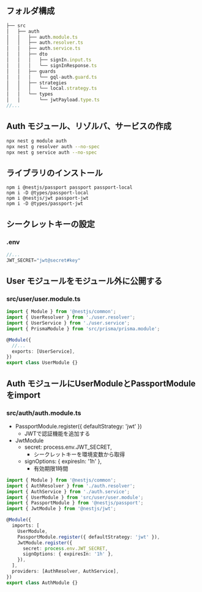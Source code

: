 ## フォルダ構成

```ts
├── src
│   ├── auth
│   │   ├── auth.module.ts
│   │   ├── auth.resolver.ts
│   │   ├── auth.service.ts
│   │   ├── dto
│   │   │   ├── signIn.input.ts
│   │   │   └── signInResponse.ts
│   │   ├── guards
│   │   │   └── gql-auth.guard.ts
│   │   ├── strategies
│   │   │   └── local.strategy.ts
│   │   └── types
│   │       └── jwtPayload.type.ts
//...
```

## Auth モジュール、リゾルバ、サービスの作成

```bash
npx nest g module auth
npx nest g resolver auth --no-spec
npx nest g service auth --no-spec
```

## ライブラリのインストール

```bs
npm i @nestjs/passport passport passport-local
npm i -D @types/passport-local
npm i @nestjs/jwt passport-jwt 
npm i -D @types/passport-jwt
```

## シークレットキーの設定

### .env

```ts
//...
JWT_SECRET="jwt@secret#key"
```

## User モジュールをモジュール外に公開する

### src/user/user.module.ts

```ts
import { Module } from '@nestjs/common';
import { UserResolver } from './user.resolver';
import { UserService } from './user.service';
import { PrismaModule } from 'src/prisma/prisma.module';

@Module({
  //...
  exports: [UserService],
})
export class UserModule {}
```

## Auth モジュールにUserModuleとPassportModuleをimport 

### src/auth/auth.module.ts 

- PassportModule.register({ defaultStrategy: 'jwt' })
	- JWTで認証機能を追加する
- JwtModule 
	- secret: process.env.JWT_SECRET,
		- シークレットキーを環境変数から取得
	- signOptions: { expiresIn: '1h' },
		- 有効期限1時間

```ts
import { Module } from '@nestjs/common';
import { AuthResolver } from './auth.resolver';
import { AuthService } from './auth.service';
import { UserModule } from 'src/user/user.module';
import { PassportModule } from '@nestjs/passport';
import { JwtModule } from '@nestjs/jwt';

@Module({
  imports: [
    UserModule,
    PassportModule.register({ defaultStrategy: 'jwt' }),
    JwtModule.register({
      secret: process.env.JWT_SECRET,
      signOptions: { expiresIn: '1h' },
    }),
  ],
  providers: [AuthResolver, AuthService],
})
export class AuthModule {}
```